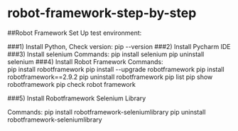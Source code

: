 # robot-framework-step-by-step

##Robot Framework Set Up test environment:

###1) Install Python, Check version: pip --version
###2) Install Pycharm IDE
###3) Install selenium
   Commands: pip install selenium 
	     pip uninstall selenium
###4) Install Robot Framework
	Commands: 	
	pip install robotframework
	pip install --upgrade robotframework
	pip install robotframework==2.9.2
	pip uninstall robotframework
	pip list
	pip show robotframework
	pip check robot framework

###5) Install Robotframework Selenium Library

   Commands:
	pip install  robotframework-seleniumlibrary
	pip uninstall  robotframework-seleniumlibrary
